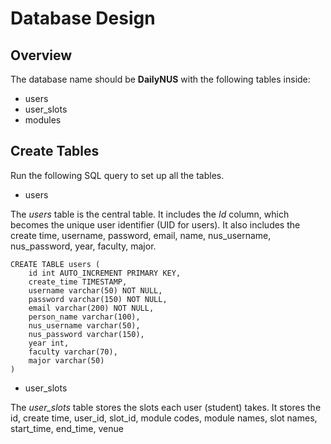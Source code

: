 # Database Design

## Overview
The database name should be __DailyNUS__ with the following tables inside:
- users
- user_slots
- modules

## Create Tables
Run the following SQL query to set up all the tables.

- users<br>

The _users_ table is the central table. It includes the _Id_ column, which becomes the unique user identifier (UID for users). It also includes the create time, username, password, email, name, nus_username, nus_password, year, faculty, major.

```
CREATE TABLE users (
	id int AUTO_INCREMENT PRIMARY KEY,
	create_time TIMESTAMP,
	username varchar(50) NOT NULL,
	password varchar(150) NOT NULL,
	email varchar(200) NOT NULL,
	person_name varchar(100),
	nus_username varchar(50),
	nus_password varchar(150),
	year int,
	faculty varchar(70),
	major varchar(50)
)
```

- user_slots<br>

The _user_slots_ table stores the slots each user (student) takes. It stores the id, create time, user_id,  slot_id, module codes, module names, slot names, start_time, end_time, venue